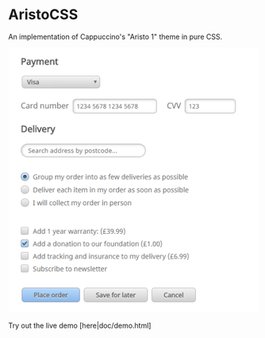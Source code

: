 # AristoCSS

An implementation of Cappuccino's "Aristo 1" theme in pure CSS.

![Example image of Aristo CSS](./doc/sample.png)

Try out the live demo [here|doc/demo.html]